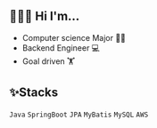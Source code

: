 ## 👨🏻‍💻 Hi I'm... 
- Computer science Major 👨‍🎓
- Backend Engineer 💻
- Goal driven 🏋️‍

<!--
**msKim92/msKim92** is a ✨ _special_ ✨ repository because its `README.md` (this file) appears on your GitHub profile.

Here are some ideas to get you started:

- 🔭 I’m currently working on ...
- 🌱 I’m currently learning ...
- 👯 I’m looking to collaborate on ...
- 🤔 I’m looking for help with ...
- 💬 Ask me about ...
- 📫 How to reach me: ...
- 😄 Pronouns: ...
- ⚡ Fun fact: ...
-->


##  ✨Stacks 
`Java` `SpringBoot` `JPA` `MyBatis` `MySQL` `AWS`   





<!--
<div style="display: flex; align-items: flex-start;"><img src="https://techstack-generator.vercel.app/java-icon.svg" alt="icon" width="65" height="65" /><img src="https://techstack-generator.vercel.app/mysql-icon.svg" alt="icon" width="65" height="65" /><img src="https://techstack-generator.vercel.app/aws-icon.svg" alt="icon" width="65" height="65" /> </div>
<div>
<img src="https://img.shields.io/badge/spring-6DB33F?style=for-the-badge&logo=spring&logoColor=white"></a> 
<img src="https://img.shields.io/badge/JPA-6DB33F?style=for-the-badge&logo=Spring Boot&logoColor=white"></a>
<img src="https://img.shields.io/badge/springboot-6DB33F?style=for-the-badge&logo=springboot&logoColor=white"></a> 
<div>
<img src="https://img.shields.io/badge/Spring%20Security-6DB33F?style=for-the-badge&logo=springsecurity&logoColor=white"></a>
<img src="https://img.shields.io/badge/MySQL-4479A1?style=for-the-badge&logo=mysql&logoColor=white"></a>
<img src="https://img.shields.io/badge/MariaDB-003545?style=for-the-badge&logo=MariaDB&logoColor=white"></a>
<img src="https://img.shields.io/badge/Querydsl-232F3E?style=for-the-badge&logo=springboot&logoColor=white"></a>
<div>
<img src="https://img.shields.io/badge/JWT-000000?style=for-the-badge&logo=jsonwebtokens&logoColor=white"></a>
<img src="https://img.shields.io/badge/Auth2-EB5424?style=for-the-badge&logo=Auth0&logoColor=white">  
<img src="https://img.shields.io/badge/JUnit5-25A162?style=for-the-badge&logo=JUnit5&logoColor=white">  
<img src="https://img.shields.io/badge/GitHub Actions-2088FF?style=for-the-badge&logo=GitHub Actions&logoColor=white">
</div>

![Minsub's Greatest GitHub](https://github-readme-stats.vercel.app/api?username=msKim92&theme=great-gatsby&show_icons=true) -->
